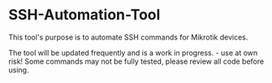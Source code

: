 # SSH-Automation-Tool

This tool's purpose is to automate SSH commands for Mikrotik devices. 

The tool will be updated frequently and is a work in progress. - use at own risk!
Some commands may not be fully tested, please review all code before using. 

